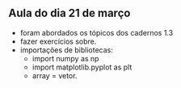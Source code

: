## Aula do dia 21 de março
  -  foram abordados os tópicos dos cadernos 1.3
  -  fazer exercícios sobre.
  -  importações de bibliotecas:
      -  import numpy as np
      -  import matplotlib.pyplot as plt
      -  array = vetor.  
